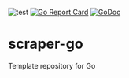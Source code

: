 ![test](https://github.com/ks6088ts/scraper-go/workflows/test/badge.svg)
[![Go Report Card](https://goreportcard.com/badge/github.com/ks6088ts/scraper-go)](https://goreportcard.com/report/github.com/ks6088ts/scraper-go)
[![GoDoc](https://godoc.org/github.com/ks6088ts/scraper-go?status.svg)](https://godoc.org/github.com/ks6088ts/scraper-go)

# scraper-go
Template repository for Go

